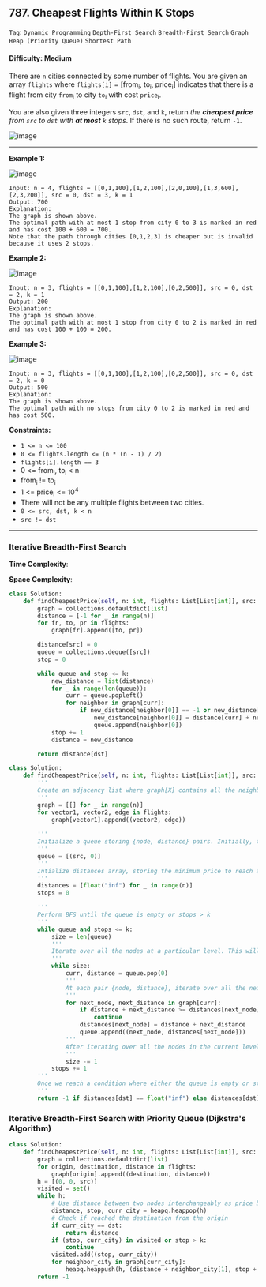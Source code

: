 ## 787. Cheapest Flights Within K Stops

```Tag```: ```Dynamic Programming``` ```Depth-First Search``` ```Breadth-First Search``` ```Graph``` ```Heap (Priority Queue)``` ```Shortest Path```

#### Difficulty: Medium

There are ```n``` cities connected by some number of flights. You are given an array ```flights``` where ```flights[i]``` = [from<sub>i</sub>, to<sub>i</sub>, price<sub>i</sub>] indicates that there is a flight from city ```from```<sub>i</sub> to city ```to```<sub>i</sub> with cost ```price```<sub>i</sub>.

You are also given three integers ```src```, ```dst```, and ```k```, return _the __cheapest price__ from ```src``` to ```dst``` with __at most__ ```k``` stops_. If there is no such route, return ```-1```.

![image](https://user-images.githubusercontent.com/35042430/214763952-16f232e6-8511-4547-8842-8b12e3f17424.png)

---

__Example 1:__

![image](https://assets.leetcode.com/uploads/2022/03/18/cheapest-flights-within-k-stops-3drawio.png)
```
Input: n = 4, flights = [[0,1,100],[1,2,100],[2,0,100],[1,3,600],[2,3,200]], src = 0, dst = 3, k = 1
Output: 700
Explanation:
The graph is shown above.
The optimal path with at most 1 stop from city 0 to 3 is marked in red and has cost 100 + 600 = 700.
Note that the path through cities [0,1,2,3] is cheaper but is invalid because it uses 2 stops.
```

__Example 2:__

![image](https://assets.leetcode.com/uploads/2022/03/18/cheapest-flights-within-k-stops-1drawio.png)
```
Input: n = 3, flights = [[0,1,100],[1,2,100],[0,2,500]], src = 0, dst = 2, k = 1
Output: 200
Explanation:
The graph is shown above.
The optimal path with at most 1 stop from city 0 to 2 is marked in red and has cost 100 + 100 = 200.
```

__Example 3:__

![image](https://assets.leetcode.com/uploads/2022/03/18/cheapest-flights-within-k-stops-2drawio.png)
```
Input: n = 3, flights = [[0,1,100],[1,2,100],[0,2,500]], src = 0, dst = 2, k = 0
Output: 500
Explanation:
The graph is shown above.
The optimal path with no stops from city 0 to 2 is marked in red and has cost 500.
```

__Constraints:__

- ```1 <= n <= 100```
- ```0 <= flights.length <= (n * (n - 1) / 2)```
- ```flights[i].length == 3```
- 0 <= from<sub>i</sub>, to<sub>i</sub> < n
- from<sub>i</sub> != to<sub>i</sub>
- 1 <= price<sub>i</sub> <= 10<sup>4</sup>
- There will not be any multiple flights between two cities.
- ```0 <= src, dst, k < n```
- ```src != dst```

---

### Iterative Breadth-First Search

__Time Complexity__:

__Space Complexity__:

```Python
class Solution:
    def findCheapestPrice(self, n: int, flights: List[List[int]], src: int, dst: int, k: int) -> int:
        graph = collections.defaultdict(list)
        distance = [-1 for _ in range(n)]
        for fr, to, pr in flights:
            graph[fr].append([to, pr])

        distance[src] = 0
        queue = collections.deque([src])
        stop = 0

        while queue and stop <= k:
            new_distance = list(distance)
            for _ in range(len(queue)):
                curr = queue.popleft()
                for neighbor in graph[curr]:
                    if new_distance[neighbor[0]] == -1 or new_distance[neighbor[0]] > distance[curr] + neighbor[1]:
                        new_distance[neighbor[0]] = distance[curr] + neighbor[1]
                        queue.append(neighbor[0])
            stop += 1
            distance = new_distance

        return distance[dst]
```

```Python
class Solution:
    def findCheapestPrice(self, n: int, flights: List[List[int]], src: int, dst: int, k: int) -> int:
        '''
        Create an adjacency list where graph[X] contains all the neighbors of node X and the corresponding price it takes to move to a neighbor.
        '''
        graph = [[] for _ in range(n)]
        for vector1, vector2, edge in flights:
            graph[vector1].append((vector2, edge))
        
        '''
        Initialize a queue storing {node, distance} pairs. Initially, the queue should have only {src, 0}.
        '''
        queue = [(src, 0)]
        '''
        Intialize distances array, storing the minimum price to reach a node from the src node. Intialize it with large values.
        '''
        distances = [float("inf") for _ in range(n)]
        stops = 0

        '''
        Perform BFS until the queue is empty or stops > k
        '''
        while queue and stops <= k:
            size = len(queue)
            '''
            Iterate over all the nodes at a particular level. This will be done by starting a nested loop and visiting all the nodes currently present in the queue.
            '''
            while size:
                curr, distance = queue.pop(0)
                '''
                At each pair {node, distance}, iterate over all the neighbors of node. For each neighbour, check if distances[neighbor] is less than distance + the price of the edge. If it is, then update distances[neighbor] and push {neighbor, distances[neighbor]} onto the queue.
                '''
                for next_node, next_distance in graph[curr]:
                    if distance + next_distance >= distances[next_node]:
                        continue
                    distances[next_node] = distance + next_distance
                    queue.append((next_node, distances[next_node]))
                '''
                After iterating over all the nodes in the current level, increase stops by one. We've visited all the nodes at a particular level and are ready to visit the next level of nodes.
                '''
                size -= 1
            stops += 1
        '''
        Once we reach a condition where either the queue is empty or stops == k, we have our answer as distances[dst]. If distances[dst] hasn't changed from the initial large value, then we never reached it, so return -1.
        '''
        return -1 if distances[dst] == float("inf") else distances[dst]
```

### Iterative Breadth-First Search with Priority Queue (Dijkstra's Algorithm)

```Python
class Solution:
    def findCheapestPrice(self, n: int, flights: List[List[int]], src: int, dst: int, k: int) -> int:
        graph = collections.defaultdict(list)
        for origin, destination, distance in flights:
            graph[origin].append((destination, distance))
        h = [(0, 0, src)]
        visited = set()
        while h:
            # Use distance between two nodes interchangeably as price between two cities
            distance, stop, curr_city = heapq.heappop(h)
            # Check if reached the destination from the origin
            if curr_city == dst:
                return distance
            if (stop, curr_city) in visited or stop > k:
                continue
            visited.add((stop, curr_city))
            for neighbor_city in graph[curr_city]:
                heapq.heappush(h, (distance + neighbor_city[1], stop + 1, neighbor_city[0]))
        return -1
```
